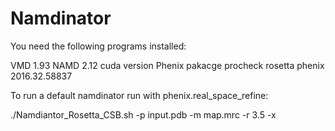 # Namdinator

You need the following programs installed:

VMD 1.93
NAMD 2.12 cuda version
Phenix pakacge
procheck
rosetta phenix 2016.32.58837 


To run a default namdinator run with phenix.real_space_refine:

./Namdiantor_Rosetta_CSB.sh -p input.pdb -m map.mrc -r 3.5 -x



